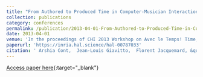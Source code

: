 ```yaml
---
title: "From Authored to Produced Time in Computer-Musician Interactions"
collection: publications
category: conferences
permalink: /publication/2013-04-01-From-Authored-to-Produced-Time-in-Computer-Musician-Interactions
date: 2013-04-01
venue: 'In the proceedings of CHI 2013 Workshop on Avec le Temps! Time, Tempo, and Turns in Human-Computer Interaction'
paperurl: 'https://inria.hal.science/hal-00787033'
citation: ' Arshia Cont,  Jean-Louis Giavitto,  Florent Jacquemard, &quot;From Authored to Produced Time in Computer-Musician Interactions.&quot; In the proceedings of CHI 2013 Workshop on Avec le Temps! Time, Tempo, and Turns in Human-Computer Interaction, 2013.'
---
```

[Access paper here](https://inria.hal.science/hal-00787033){:target="_blank"}
